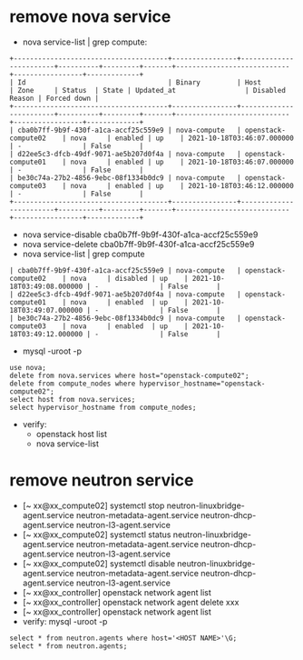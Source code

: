 # remove nova service
- nova service-list | grep compute:
```shell
+--------------------------------------+----------------+------------------------+----------+---------+-------+----------------------------+-----------------+-------------+
| Id                                   | Binary         | Host                   | Zone     | Status  | State | Updated_at                 | Disabled Reason | Forced down |
+--------------------------------------+----------------+------------------------+----------+---------+-------+----------------------------+-----------------+-------------+
| cba0b7ff-9b9f-430f-a1ca-accf25c559e9 | nova-compute   | openstack-compute02    | nova     | enabled | up    | 2021-10-18T03:46:07.000000 | -               | False       |
| d22ee5c3-dfcb-49df-9071-ae5b207d0f4a | nova-compute   | openstack-compute01    | nova     | enabled | up    | 2021-10-18T03:46:07.000000 | -               | False       |
| be30c74a-27b2-4856-9ebc-08f1334b0dc9 | nova-compute   | openstack-compute03    | nova     | enabled | up    | 2021-10-18T03:46:12.000000 | -               | False       |
+--------------------------------------+----------------+------------------------+----------+---------+-------+----------------------------+-----------------+-------------+
```

- nova service-disable cba0b7ff-9b9f-430f-a1ca-accf25c559e9
- nova service-delete cba0b7ff-9b9f-430f-a1ca-accf25c559e9
- nova service-list | grep compute
```shell
| cba0b7ff-9b9f-430f-a1ca-accf25c559e9 | nova-compute   | openstack-compute02    | nova     | disabled | up    | 2021-10-18T03:49:08.000000 | -               | False       |
| d22ee5c3-dfcb-49df-9071-ae5b207d0f4a | nova-compute   | openstack-compute01    | nova     | enabled  | up    | 2021-10-18T03:49:07.000000 | -               | False       |
| be30c74a-27b2-4856-9ebc-08f1334b0dc9 | nova-compute   | openstack-compute03    | nova     | enabled  | up    | 2021-10-18T03:49:12.000000 | -               | False       |
```

- mysql -uroot -p
```shell
use nova;
delete from nova.services where host="openstack-compute02";
delete from compute_nodes where hypervisor_hostname="openstack-compute02";
select host from nova.services;
select hypervisor_hostname from compute_nodes;
```
- verify:
    - openstack host list
    - nova service-list

# remove neutron service
- [~ xx@xx_compute02] systemctl stop neutron-linuxbridge-agent.service neutron-metadata-agent.service neutron-dhcp-agent.service neutron-l3-agent.service
- [~ xx@xx_compute02] systemctl status neutron-linuxbridge-agent.service neutron-metadata-agent.service neutron-dhcp-agent.service neutron-l3-agent.service
- [~ xx@xx_compute02] systemctl disable neutron-linuxbridge-agent.service neutron-metadata-agent.service neutron-dhcp-agent.service neutron-l3-agent.service
- [~ xx@xx_controller] openstack network agent list
- [~ xx@xx_controller] openstack network agent delete xxx
- [~ xx@xx_controller] openstack network agent list
- verify: mysql -uroot -p
```shell
select * from neutron.agents where host='<HOST NAME>'\G;
select * from neutron.agents;
```

